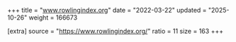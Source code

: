 +++
title = "www.rowlingindex.org"
date = "2022-03-22"
updated = "2025-10-26"
weight = 166673

[extra]
source = "https://www.rowlingindex.org/"
ratio = 11
size = 163
+++
